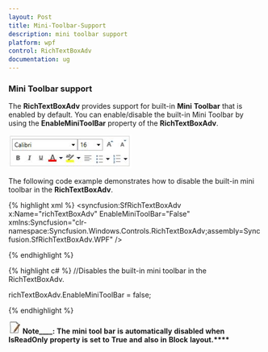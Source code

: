 ```yaml
---
layout: Post
title: Mini-Toolbar-Support
description: mini toolbar support
platform: wpf
control: RichTextBoxAdv
documentation: ug
---
```

### Mini Toolbar support 

The **RichTextBoxAdv** provides support for built-in **Mini** **Toolbar** that is enabled by default. You can enable/disable the built-in Mini Toolbar by using the **EnableMiniToolBar** property of the **RichTextBoxAdv**. 

![](Mini-Toolbar-Support_images/Mini-Toolbar-Support_img1.jpeg)


The following code example demonstrates how to disable the built-in mini toolbar in the **RichTextBoxAdv**. 

{% highlight xml %}
<syncfusion:SfRichTextBoxAdv x:Name="richTextBoxAdv" EnableMiniToolBar="False" xmlns:Syncfusion="clr-namespace:Syncfusion.Windows.Controls.RichTextBoxAdv;assembly=Syncfusion.SfRichTextBoxAdv.WPF" />



{% endhighlight %}

{% highlight c# %}
//Disables the built-in mini toolbar in the RichTextBoxAdv.

richTextBoxAdv.EnableMiniToolBar = false;



{% endhighlight %}

![](Mini-Toolbar-Support_images/Mini-Toolbar-Support_img2.jpeg)
__**Note**____**:**__ __**The**__ __**mini**__ __**tool**__ __**bar**__ __**is**__ __**automatically**__ __**disabled**__ __**when**__ __**IsReadOnly**__ __**property**__ __**is**__ __**set**__ __**to**__ __**True**__ __**and**__ __**also**__ __**in**__ __**Block**__ __**layout**____**.**____****__


